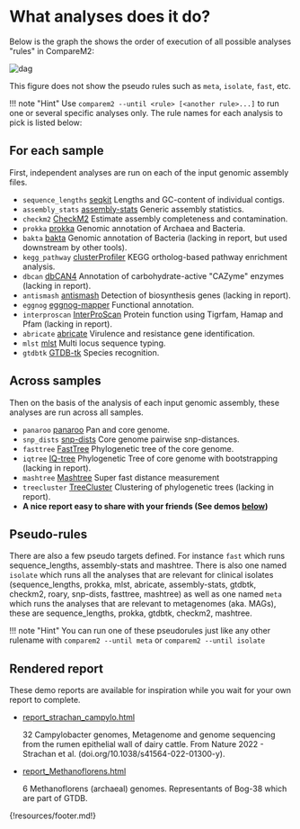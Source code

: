 

# What analyses does it do?

Below is the graph the shows the order of execution of all possible analyses "rules" in CompareM2:



![dag](https://github.com/user-attachments/assets/1e6956c6-4c23-4659-8c74-aabf0bc10a28)



This figure does not show the pseudo rules such as `meta`, `isolate`, `fast`, etc.


!!! note "Hint"
    Use `comparem2 --until <rule> [<another rule>...]` to run one or several specific analyses only. The rule names for each analysis to pick is listed below:

## For each sample

First, independent analyses are run on each of the input genomic assembly files.

  - `sequence_lengths` [seqkit](https://bioinf.shenwei.me/seqkit/usage/) Lengths and GC-content of individual contigs.
  - `assembly_stats` [assembly-stats](https://github.com/sanger-pathogens/assembly-stats) Generic assembly statistics.
  - `checkm2` [CheckM2](https://github.com/chklovski/CheckM2/) Estimate assembly completeness and contamination.
  - `prokka` [prokka](https://github.com/tseemann/prokka) Genomic annotation of Archaea and Bacteria. 
  - `bakta` [bakta](https://github.com/oschwengers/bakta) Genomic annotation of Bacteria (lacking in report, but used downstream by other tools).
  - `kegg_pathway` [clusterProfiler](https://yulab-smu.top/biomedical-knowledge-mining-book/) KEGG ortholog-based pathway enrichment analysis.
  - `dbcan` [dbCAN4](https://github.com/linnabrown/run_dbcan) Annotation of carbohydrate-active "CAZyme" enzymes (lacking in report).
  - `antismash` [antismash](https://docs.antismash.secondarymetabolites.org/) Detection of biosynthesis genes (lacking in report).
  - `eggnog` [eggnog-mapper](https://github.com/eggnogdb/eggnog-mapper/) Functional annotation.
  - `interproscan` [InterProScan](https://github.com/ebi-pf-team/interproscan) Protein function using Tigrfam, Hamap and Pfam (lacking in report).
  - `abricate` [abricate](https://github.com/tseemann/abricate) Virulence and resistance gene identification.
  - `mlst` [mlst](https://github.com/tseemann/mlst) Multi locus sequence typing.
  - `gtdbtk` [GTDB-tk](https://ecogenomics.github.io/GTDBTk/) Species recognition.
  

## Across samples

Then on the basis of the analysis of each input genomic assembly, these analyses are run across all samples.

  - `panaroo` [panaroo](https://github.com/gtonkinhill/panaroo) Pan and core genome.
  - `snp_dists` [snp-dists](https://github.com/tseemann/snp-dists) Core genome pairwise snp-distances.
  - `fasttree` [FastTree](http://www.microbesonline.org/fasttree/) Phylogenetic tree of the core genome.
  - `iqtree` [IQ-tree](http://www.iqtree.org/) Phylogenetic Tree of core genome with bootstrapping (lacking in report).
  - `mashtree` [Mashtree](https://github.com/lskatz/mashtree) Super fast distance measurement
  - `treecluster` [TreeCluster](https://github.com/niemasd/TreeCluster) Clustering of phylogenetic trees (lacking in report).
  - **A nice report easy to share with your friends (See demos [below](https://comparem2.readthedocs.io/en/latest/30%20what%20analyses%20does%20it%20do/#rendered-report))**


## Pseudo-rules

There are also a few pseudo targets defined. For instance `fast` which runs sequence_lengths, assembly-stats and mashtree. There is also one named `isolate` which runs all the analyses that are relevant for clinical isolates (sequence_lengths, prokka, mlst, abricate, assembly-stats, gtdbtk, checkm2, roary, snp-dists, fasttree, mashtree) as well as one named `meta` which runs the analyses that are relevant to metagenomes (aka. MAGs), these are sequence_lengths, prokka, gtdbtk, checkm2, mashtree.


!!! note "Hint"
    You can run one of these pseudorules just like any other rulename with `comparem2 --until meta` or `comparem2 --until isolate`



## Rendered report

These demo reports are available for inspiration while you wait for your own report to complete.

  - [report_strachan_campylo.html](https://github.com/cmkobel/comparem2/raw/master/tests/strachan_campylo/report_strachan_campylo.html.zip)

    32 Campylobacter genomes, Metagenome and genome sequencing from the rumen epithelial wall of dairy cattle. From Nature 2022 - Strachan et al. (doi.<nolink />org/10.1038/s41564-022-01300-y).
    
  - [report_Methanoflorens.html](https://github.com/cmkobel/comparem2/raw/master/tests/Methanoflorens/report_Methanoflorens.html.zip)
  
    6 Methanoflorens (archaeal) genomes. Representants of Bog-38 which are part of GTDB.
    




{!resources/footer.md!}

